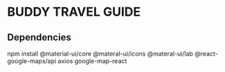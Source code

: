 # BUDDY TRAVEL GUIDE



## Dependencies
npm install @material-ui/core @materal-ui/icons @materal-ui/lab @react-google-maps/api axios google-map-react


